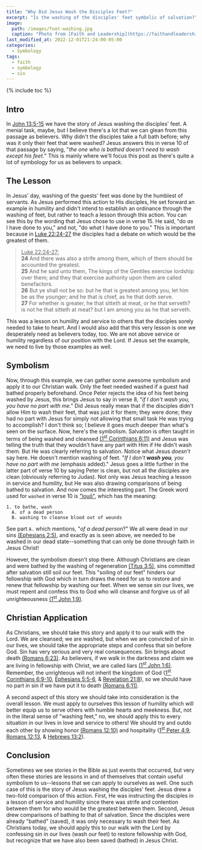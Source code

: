 ```yaml
---
title: "Why Did Jesus Wash the Disciples Feet?"
excerpt: "Is the washing of the disciples' feet symbolic of salvation?"
image: 
  path: /images/foot-washing.jpg
  caption: "Photo from [Faith and Leadership](https://faithandleadership.com/alaina-kleinbeck-foot-washing-about-love-not-just-servanthood)"
last_modified_at: 2022-12-01T21:24:00-05:00
categories:
  - Symbology
tags: 
  - faith
  - symbology
  - sin
---
```


{% include toc %}

## Intro
In [John 13:5-15](https://www.biblegateway.com/passage/?search=john+13%3A5-15&version=KJV) we have the story of Jesus washing the disciples' feet. A menial task, maybe, but I believe there's a lot that we can glean from this passage as believers. Why didn't the disciples take a full bath before; why was it only their feet that were washed? Jesus answers this in verse 10 of that passage by saying, "*the one who is bathed doesn't need to wash except his feet.*" This is mainly where we'll focus this post as there's quite a lot of symbology for us as believers to unpack. 

## The Lesson
In Jesus' day, washing of the guests' feet was done by the humblest of servants. As Jesus performed this action to His disciples, He set forward an example in humility and didn't intend to establish an ordinance through the washing of feet, but rather to teach a lesson through this action. You can see this by the wording that Jesus chose to use in verse 15. He said, "do *as* I have done to you," and not, "do *what* I have done to you." This is important because in [Luke 22:24-27](https://www.biblegateway.com/passage/?search=luke+22%3A24-27&version=KJV) the disciples had a debate on which would be the greatest of them. 

> <u>Luke 22:24-27:</u><br>
> **24** And there was also a strife among them, which of them should be accounted the greatest.<br>
> **25** And he said unto them, The kings of the Gentiles exercise lordship over them; and they that exercise authority upon them are called benefactors.<br>
> **26** But ye shall not be so: but he that is greatest among you, let him be as the younger; and he that is chief, as he that doth serve.<br>
> **27** For whether is greater, he that sitteth at meat, or he that serveth? is not he that sitteth at meat? but I am among you as he that serveth.

This was a lesson on humility and service to others that the disciples sorely needed to take to heart. And I would also add that this very lesson is one we desperately need as believers today, too. We are not above service or humility regardless of our position with the Lord. If Jesus set the example, we need to live by those examples as well.

## Symbolism
Now, through this example, we can gather some awesome symbolism and apply it to our Christian walk. Only the feet needed washed if a guest had bathed properly beforehand. Once Peter rejects the idea of his feet being washed by Jesus, this brings Jesus to say in verse 8, "*if I don't wash you, you have no part with me*." Did Jesus really mean that if the disciples didn't allow Him to wash their feet, that was just it for them; they were done; they had no part with Jesus for simply not allowing that small task He was trying to accomplish? I don't think so; I believe it goes much deeper than what's seen on the surface. Now, here's the symbolism. Salvation is often taught in terms of being washed and cleansed [(1<sup>st</sup> Corinthians 6:11)](https://www.biblegateway.com/passage/?search=1+corinthians+6%3A11&version=KJV) and Jesus was telling the truth that they wouldn't have any part with Him if He didn't wash them. But He was clearly referring to salvation. Notice what Jesus *doesn't* say here. He doesn't mention washing of feet. "*If I don't **wash you**, you have no part with me* (emphasis added)." Jesus goes a little further in the latter part of verse 10 by saying Peter is clean, but not all the disciples are clean (obviously referring to Judas). Not only was Jesus teaching a lesson in service and humility, but He was also drawing comparisons of being bathed to salvation. And now comes the interesting part. The Greek word used for `washed` in verse 10 is ["louō"](https://www.blueletterbible.org/lexicon/g3068/kjv/tr/0-1/), which has the meaning:

```
1. to bathe, wash
  A. of a dead person
  B. washing to cleanse blood out of wounds
```

See part `A.` which mentions, "*of a dead person*?" We all were dead in our sins [(Ephesians 2:5)](https://www.biblegateway.com/passage/?search=Ephesians%202%3A5&version=KJV), and exactly as is seen above, we needed to be washed in our dead state--something that can only be done through faith in Jesus Christ!

However, the symbolism doesn't stop there. Although Christians are clean and were bathed by the washing of regeneration [(Titus 3:5)](https://www.biblegateway.com/passage/?search=titus+3%3A5&version=ESV), sins committed after salvation still soil our feet. This "soiling of our feet" hinders our fellowship with God which in turn draws the need for us to restore and renew that fellowship by washing our feet. When we sense sin our lives, we must repent and confess this to God who will cleanse and forgive us of all unrighteousness [(1<sup>st</sup> John 1:9)](https://www.biblegateway.com/passage/?search=1+john+1%3A9&version=ESV).

## Christian Application
As Christians, we should take this story and apply it to our walk with the Lord. We are cleansed; we are washed, but when we are convicted of sin in our lives, we should take the appropriate steps and confess that sin before God. Sin has very serious and very real consequences. Sin brings about death [(Romans 6:23)](https://www.biblegateway.com/passage/?search=Romans%206%3A23&version=KJV). As believers, if we walk in the darkness and claim we are living in fellowship with Christ, we are called liars [(1<sup>st</sup> John 1:6)](https://www.biblegateway.com/passage/?search=1%20John%201%3A6&version=ESV). Remember, the unrighteous will not inherit the kingdom of God ([1<sup>st</sup> Corinthians 6:9-10](https://www.biblegateway.com/passage/?search=1+corinthians+6%3A9-10&version=ESV), [Ephesians 5:5-6](https://www.biblegateway.com/passage/?search=ephesians+5%3A5-6&version=ESV), & [Revelation 21:8](biblegateway.com/passage/?search=revelation+21%3A8&version=ESV)), so we should have no part in sin if we have put it to death [(Romans 6:11)](https://www.biblegateway.com/passage/?search=Romans%206%3A11&version=ESV). 

A second aspect of this story we should take into consideration is the overall lesson. We must apply to ourselves this lesson of humility which will better equip us to serve others with humble hearts and meekness. But, not in the literal sense of "washing feet," no, we should apply this to every situation in our lives in love and service to others! We should try and outdo each other by showing honor [(Romans 12:10)](https://www.biblegateway.com/passage/?search=Romans%2012%3A10&version=ESV) and hospitality ([1<sup>st</sup> Peter 4:9](https://www.biblegateway.com/passage/?search=1%20Peter%204%3A9&version=ESV), [Romans 12:13](https://www.biblegateway.com/passage/?search=Romans%2012%3A13&version=ESV), & [Hebrews 13:2](https://www.biblegateway.com/passage/?search=Hebrews%2013%3A2&version=ESV)).

## Conclusion
Sometimes we see stories in the Bible as just events that occurred, but very often these stories are lessons in and of themselves that contain useful symbolism to us--lessons that we can apply to ourselves as well. One such case of this is the story of Jesus washing the disciples' feet. Jesus drew a two-fold comparison of this action. First, He was instructing the disciples in a lesson of service and humility since there was strife and contention between them for who would be the greatest between them. Second, Jesus drew comparisons of bathing to that of salvation. Since the disciples were already "bathed" (saved), it was only necessary to wash their feet. As Christians today, we should apply this to our walk with the Lord by confessing sin in our lives (wash our feet) to restore fellowship with God, but recognize that we have also been saved (bathed) in Jesus Christ.  
